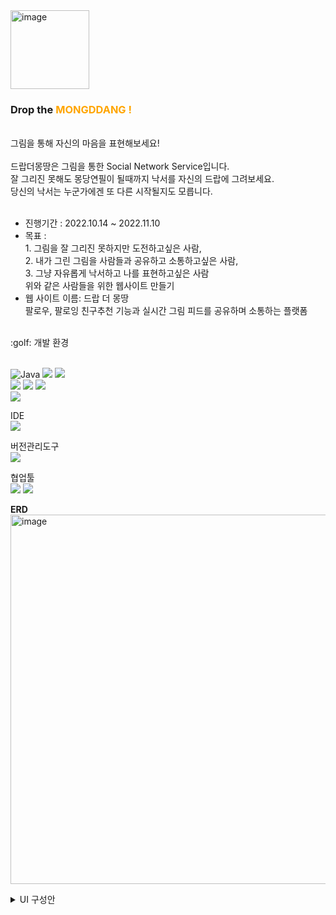<img width="126" alt="image" src="https://user-images.githubusercontent.com/103879030/198433247-c52fc824-0589-495b-ab6c-aac8a23bce79.png">


<h3>Drop the <span style="color:orange">MONGDDANG !</span></h3> <br/>
그림을 통해 자신의 마음을 표현해보세요!<br/><br/>
드랍더몽땅은 그림을 통한 Social Network Service입니다. <br>
잘 그리진 못해도 몽당연필이 될때까지 낙서를 자신의 드랍에 그려보세요.<br>
당신의 낙서는 누군가에겐 또 다른 시작될지도 모릅니다.<br><br>

- 진행기간 : 2022.10.14 ~ 2022.11.10
- 목표 : <br>
        1. 그림을 잘 그리진 못하지만 도전하고싶은 사람, <br>
        2. 내가 그린 그림을 사람들과 공유하고 소통하고싶은 사람, <br>
        3. 그냥 자유롭게 낙서하고 나를 표현하고싶은 사람<br>
        위와 같은 사람들을 위한 웹사이트 만들기
- 웹 사이트 이름: 드랍 더 몽땅 <br>
  팔로우, 팔로잉 친구추천 기능과 실시간 그림 피드를 공유하며 소통하는 플랫폼
  
<Br>
:golf: 개발 환경<br/><br>

![Java](https://img.shields.io/badge/Java%2011-007396.svg?&style=for-the-badge&logo=Java&logoColor=white) 
<img src="https://img.shields.io/badge/SpringBoot-6DB33F?style=flat-square&logo=SpringBoot&logoColor=white"/> 
<img src="https://img.shields.io/badge/Mysql%208.0-E6B91E?style=flat-square&logo=MySql&logoColor=white"/><br>
<img src="https://img.shields.io/badge/react-61DAFB?style=for-the-badge&logo=react&logoColor=black">
<img src="https://img.shields.io/badge/html-E34F26?style=for-the-badge&logo=html5&logoColor=white">
<img src="https://img.shields.io/badge/css-1572B6?style=for-the-badge&logo=css3&logoColor=white"> <br>
<img src="https://img.shields.io/badge/Swagger-85EA2D?style=flat-square&logo=Swagger&logoColor=white"/>


IDE<br>
<img src="https://img.shields.io/badge/IntelliJ%20IDEA-000000?style=for-the-badge&logo=IntelliJ%20IDEA&logoColor=white"> 

버전관리도구<br>
<img src="https://img.shields.io/badge/Github-181717?style=flat-square&logo=Github&logoColor=white"/>
        
협업툴<br>
<img src="https://img.shields.io/badge/Notion-000000?style=flat-square&logo=Notion&logoColor=white"/>
<img src="https://img.shields.io/badge/Google%20Meeting-4285F4?style=flat-square&logo=Google&logoColor=white"/>

<b>ERD</b> <br>
<img width="591" alt="image" src="https://user-images.githubusercontent.com/103879030/199439045-5cbccea9-735c-484f-9594-a8fa406162b3.png">




<details><summary>UI 구성안</summary>
<img src="https://user-images.githubusercontent.com/103879030/197798411-1e2bed0c-3fad-42bf-8203-e6e74993abe2.png"/>
<img width="959" alt="image" src="https://user-images.githubusercontent.com/103879030/199439301-6931d4a1-7b51-457a-b8ac-22387daf367d.png">
<img width="953" alt="image" src="https://user-images.githubusercontent.com/103879030/199439534-60fb299d-48eb-459f-8da3-bd8d1a731e26.png">
<img width="955" alt="image" src="https://user-images.githubusercontent.com/103879030/199439802-12fd4486-f936-4621-a27a-c9a4d160da1e.png">


</details> 


